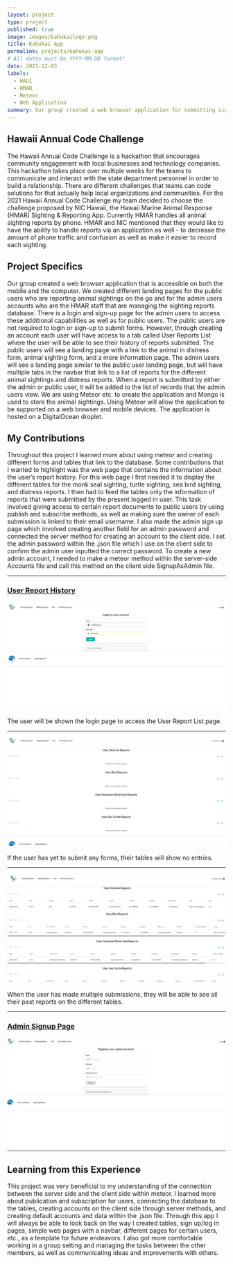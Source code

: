```yaml
---
layout: project
type: project
published: true
image: images/kahukailogo.png
title: Kahukai App
permalink: projects/kahukai-app
# All dates must be YYYY-MM-DD format!
date: 2021-12-03
labels:
  - HACC
  - HMAR
  - Meteor
  - Web Application
summary: Our group created a web browser application for submitting sighting and distress reports of animals for HACC.
---
```


## **Hawaii Annual Code Challenge**

The Hawaii Annual Code Challenge is a hackathon that encourages community engagement with local businesses and technology companies. This hackathon takes place over multiple weeks for the teams to communicate and interact with the state department personnel in order to build a relationship. There are different challenges that teams can code solutions for that actually help local organizations and communities. For the 2021 Hawaii Annual Code Challenge my team decided to choose the challenge proposed by NIC Hawaii, the Hawaii Marine Animal Response (HMAR) Sighting & Reporting App. Currently HMAR handles all animal sighting reports by phone. HMAR and NIC mentioned that they would like to have the ability to handle reports via an application as well - to decrease the amount of phone traffic and confusion as well as make it easier to record each sighting.

## **Project Specifics**

Our group created a web browser application that is accessible on both the mobile and the computer. We created different landing pages for the public users who are reporting animal sightings on the go and for the admin users accounts who are the HMAR staff that are managing the sighting reports database. There is a login and sign-up page for the admin users to access these additional capabilities as well as for public users. The public users are not required to login or sign-up to submit forms. However, through creating an account each user will have access to a tab called User Reports List where the user will be able to see their history of reports submitted. The public users will see a landing page with a link to the animal in distress form, animal sighting form, and a more information page. The admin users will see a landing page similar to the public user landing page, but will have multiple tabs in the navbar that link to a list of reports for the different animal sightings and distress reports. When a report is submitted by either the admin or public user, it will be added to the list of records that the admin users view. We are using Meteor etc. to create the application and Mongo is used to store the animal sightings. Using Meteor will allow the application to be supported on a web browser and mobile devices. The application is hosted on a DigitalOcean droplet.

## **My Contributions**

Throughout this project I learned more about using meteor and creating different forms and tables that link to the database. Some contributions that I wanted to highlight was the web page that contains the information about the user’s report history. For this web page I first needed it to display the different tables for the monk seal sighting, turtle sighting, sea bird sighting, and distress reports. I then had to feed the tables only the information of reports that were submitted by the present logged in user. This task involved giving access to certain report documents to public users by using publish and subscribe methods, as well as making sure the owner of each submission is linked to their email username. I also made the admin sign up page which involved creating another field for an admin password and connected the server method for creating an account to the client side. I set the admin password within the .json file which I use on the client side to confirm the admin user inputted the correct password. To create a new admin account, I needed to make a meteor method within the server-side Accounts file and call this method on the client side SignupAsAdmin file. 

___________________________________________________________________________________________________________________________________________________________________________________
### **[User Report History](https://github.com/bloombugs/application/tree/issue-35)**


<img class="ui massive center floated image" src="../images/kahukailogin.png" alt="">

The user will be shown the login page to access the User Report List page.
___________________________________________________________________________________________________________________________________________________________________________________
<img class="ui massive center floated image" src="../images/kahukaiuserreporthistorynone.png" alt="">

If the user has yet to submit any forms, their tables will show no entries. 
___________________________________________________________________________________________________________________________________________________________________________________
<img class="ui massive center floated image" src="../images/kahukaiuserreporthistory.png" alt="">

When the user has made multiple submissions, they will be able to see all their past reports on the different tables. 

___________________________________________________________________________________________________________________________________________________________________________________
### **[Admin Signup Page](https://github.com/bloombugs/application/tree/issue-32)**

<img class="ui massive center floated image" src="../images/kahukaiadminsignup.png" alt="">

___________________________________________________________________________________________________________________________________________________________________________________
## **Learning from this Experience**

This project was very beneficial to my understanding of the connection between the server side and the client side within meteor. I learned more about publication and subscription for users, connecting the database to the tables, creating accounts on the client side through server methods, and creating default accounts and data within the .json file. Through this app I will always be able to look back on the way I created tables, sign up/log in pages, simple web pages with a navbar, different pages for certain users, etc., as a template for future endeavors. I also got more comfortable working in a group setting and managing the tasks between the other members, as well as communicating ideas and improvements with others. 